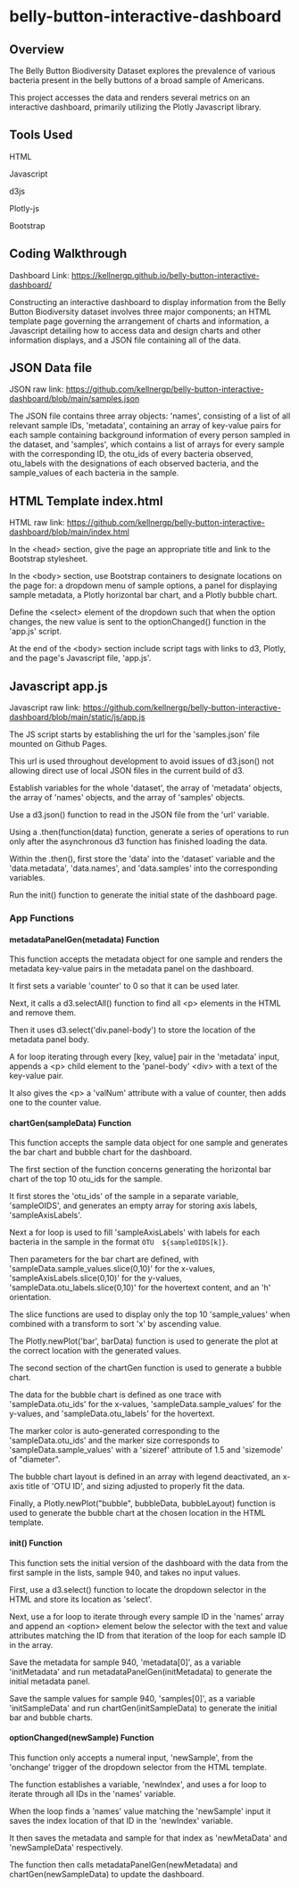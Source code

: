 # belly-button-interactive-dashboard

## Overview

The Belly Button Biodiversity Dataset explores the prevalence of various bacteria present in the belly buttons of a broad sample of Americans.

This project accesses the data and renders several metrics on an interactive dashboard, primarily utilizing the Plotly Javascript library.

## Tools Used

HTML

Javascript

d3js

Plotly-js

Bootstrap

## Coding Walkthrough

Dashboard Link: https://kellnergp.github.io/belly-button-interactive-dashboard/

Constructing an interactive dashboard to display information from the Belly Button Biodiversity dataset involves three major components; an HTML template page governing the arrangement of charts and information, a Javascript detailing how to access data and design charts and other information displays, and a JSON file containing all of the data.

## JSON Data file

JSON raw link: https://github.com/kellnergp/belly-button-interactive-dashboard/blob/main/samples.json

The JSON file contains three array objects: 'names', consisting of a list of all relevant sample IDs, 'metadata', containing an array of key-value pairs for each sample containing background information of every person sampled in the dataset, and 'samples', which contains a list of arrays for every sample with the corresponding ID, the otu_ids of every bacteria observed, otu_labels with the designations of each observed bacteria, and the sample_values of each bacteria in the sample.

## HTML Template index.html

HTML raw link: https://github.com/kellnergp/belly-button-interactive-dashboard/blob/main/index.html

In the \<head> section, give the page an appropriate title and link to the Bootstrap stylesheet.

In the \<body> section, use Bootstrap containers to designate locations on the page for: a dropdown menu of sample options, a panel for displaying sample metadata, a Plotly horizontal bar chart, and a Plotly bubble chart.

Define the \<select> element of the dropdown such that when the option changes, the new value is sent to the optionChanged() function in the 'app.js' script.

At the end of the \<body> section include script tags with links to d3, Plotly, and the page's Javascript file, 'app.js'.

## Javascript app.js

Javascript raw link: https://github.com/kellnergp/belly-button-interactive-dashboard/blob/main/static/js/app.js

The JS script starts by establishing the url for the 'samples.json' file mounted on Github Pages.

This url is used throughout development to avoid issues of d3.json() not allowing direct use of local JSON files in the current build of d3.  

Establish variables for the whole 'dataset', the array of 'metadata' objects, the array of 'names' objects, and the array of 'samples' objects.

Use a d3.json() function to read in the JSON file from the 'url' variable.

Using a .then(function(data) function, generate a series of operations to run only after the asynchronous d3 function has finished loading the data.

Within the .then(), first store the 'data' into the 'dataset' variable and the 'data.metadata', 'data.names', and 'data.samples' into the corresponding variables. 

Run the init() function to generate the initial state of the dashboard page.

### App Functions

#### metadataPanelGen(metadata) Function

This function accepts the metadata object for one sample and renders the metadata key-value pairs in the metadata panel on the dashboard.

It first sets a variable 'counter' to 0 so that it can be used later.

Next, it calls a d3.selectAll() function to find all \<p> elements in the HTML and remove them.

Then it uses d3.select('div.panel-body') to store the location of the metadata panel body.

A for loop iterating through every \[key, value] pair in the 'metadata' input, appends a \<p> child element to the 'panel-body' \<div> with a text of the key-value pair.  

It also gives the \<p> a 'valNum' attribute with a value of counter, then adds one to the counter value.

#### chartGen(sampleData) Function

This function accepts the sample data object for one sample and generates the bar chart and bubble chart for the dashboard.

The first section of the function concerns generating the horizontal bar chart of the top 10 otu_ids for the sample.

It first stores the 'otu_ids' of the sample in a separate variable, 'sampleOIDS', and generates an empty array for storing axis labels, 'sampleAxisLabels'.

Next a for loop is used to fill 'sampleAxisLabels' with labels for each bacteria in the sample in the format `OTU  ${sampleOIDS[k]}`.

Then parameters for the bar chart are defined, with 'sampleData.sample_values.slice(0,10)' for the x-values, 'sampleAxisLabels.slice(0,10)' for the y-values,
'sampleData.otu_labels.slice(0,10)' for the hovertext content, and an 'h' orientation.

The slice functions are used to display only the top 10 'sample_values' when combined with a transform to sort 'x' by ascending value.

The Plotly.newPlot('bar', barData) function is used to generate the plot at the correct location with the generated values.

The second section of the chartGen function is used to generate a bubble chart.

The data for the bubble chart is defined as one trace with 'sampleData.otu_ids' for the x-values, 'sampleData.sample_values' for the y-values, and 'sampleData.otu_labels'
for the hovertext.

The marker color is auto-generated corresponding to the 'sampleData.otu_ids' and the marker size corresponds to 'sampleData.sample_values' with a 'sizeref' attribute of 1.5 and 
'sizemode' of "diameter".

The bubble chart layout is defined in an array with legend deactivated, an x-axis title of 'OTU ID', and sizing adjusted to properly fit the data.

Finally, a Plotly.newPlot("bubble", bubbleData, bubbleLayout) function is used to generate the bubble chart at the chosen location in the HTML template.

#### init() Function

This function sets the initial version of the dashboard with the data from the first sample in the lists, sample 940, and takes no input values.

First, use a d3.select() function to locate the dropdown selector in the HTML and store its location as 'select'.

Next, use a for loop to iterate through every sample ID in the 'names' array and append an \<option> element below the selector with the text and value attributes matching the 
ID from that iteration of the loop for each sample ID in the array.

Save the metadata for sample 940, 'metadata\[0]', as a variable 'initMetadata' and run metadataPanelGen(initMetadata) to generate the initial metadata panel.

Save the sample values for sample 940, 'samples\[0]', as a variable 'initSampleData' and run chartGen(initSampleData) to generate the initial bar and bubble charts.

#### optionChanged(newSample) Function

This function only accepts a numeral input, 'newSample', from the 'onchange' trigger of the dropdown selector from the HTML template.

The function establishes a variable, 'newIndex', and uses a for loop to iterate through all IDs in the 'names' variable.

When the loop finds a 'names' value matching the 'newSample' input it saves the index location of that ID in the 'newIndex' variable.

It then saves the metadata and sample for that index as 'newMetaData' and 'newSampleData' respectively.

The function then calls metadataPanelGen(newMetadata) and chartGen(newSampleData) to update the dashboard.
